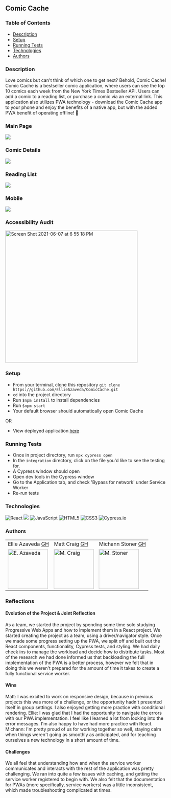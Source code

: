 ## Comic Cache

### Table of Contents
* [Description](#description)
* [Setup](#setup)
* [Running Tests](#runningtests)
* [Technologies](#technologies)
* [Authors](#authors)


### Description
Love comics but can't think of which one to get next? Behold, Comic Cache! Comic Cache is a bestseller comic application, where users can see the top 10 comics each week from the New York Times Bestseller API. Users can add a comic to a reading list, or purchase a comic via an external link. This application also utilizes PWA technology - download the Comic Cache app to your phone and enjoy the benefits of a native app, but with the added PWA benefit of operating offline! 🤯


### Main Page
![](https://media.giphy.com/media/5oM2TAZ5GqjZLLDqsn/giphy.gif)

### Comic Details 
![](https://media.giphy.com/media/SyfdSP6STzNl1LMsuU/giphy.gif)

### Reading List
![](https://media.giphy.com/media/hDNxf2LPTcMh6dM5b5/giphy.gif)

### Mobile
![](https://media.giphy.com/media/PVH6j3qlFMr9l3lhuQ/giphy.gif)

### Accessibility Audit
<img width="414" alt="Screen Shot 2021-06-07 at 6 55 18 PM" src="https://user-images.githubusercontent.com/76269802/121105786-ffd9a000-c7c1-11eb-91be-44767e66b993.png">

### Setup
* From your terminal, clone this repository
`git clone https://github.com/EllieAzaveda/ComicCache.git`  
* `cd` into the project directory
* Run `$npm install` to install dependencies
* Run `$npm start`
* Your default browser should automatically open Comic Cache

OR

* View deployed application [here](https://comic-cache.herokuapp.com)

### Running Tests
* Once in project directory, run `npx cypress open` 
* In the `integration` directory, click on the file you'd like to see the testing for. 
* A Cypress window should open
* Open dev tools in the Cypress window 
* Go to the Application tab, and check 'Bypass for network' under Service Worker 
* Re-run tests  

### Technologies
<p>
  <img alt="React" src="https://img.shields.io/badge/react%20-%2320232a.svg?&style=for-the-badge&logo=react&logoColor=%2361DAFB"/>

  <img src="https://img.shields.io/badge/React_Router-CA4245?style=for-the-badge&logo=react-router&logoColor=white"/>

  <img alt="JavaScript" src="https://img.shields.io/badge/javascript%20-%23323330.svg?&style=for-the-badge&logo=javascript&logoColor=%23F7DF1E"/>

  <img alt="HTML5" src="https://img.shields.io/badge/html5%20-%23E34F26.svg?&style=for-the-badge&logo=html5&logoColor=white"/>

  <img alt="CSS3" src="https://img.shields.io/badge/css3%20-%231572B6.svg?&style=for-the-badge&logo=css3&logoColor=white"/>

  <img alt="Cypress.io" src="https://camo.githubusercontent.com/bd9c528263673db09f67bcf3445ba8e5512cfb6829e966a31ef7a378933b231a/68747470733a2f2f696d672e736869656c64732e696f2f62616467652f2d437970726573732e696f2d626c61636b3f7374796c653d666f722d7468652d6261646765266c6f676f3d637970726573732e696f266c6f676f436f6c6f723d7768697465"/>
</p>

### Authors
<table>
    <tr>
        <td> Ellie Azaveda <a href="https://github.com/EllieAzaveda">GH</td>
        <td> Matt Craig <a href="https://github.com/mcraig2342">GH</td>
        <td> Michann Stoner <a href="https://github.com/michannstoner">GH</td>
    </tr>
    </tr>
        <td><img src="https://avatars.githubusercontent.com/u/76409536?v=4" alt="E. Azaveda" width="125" height="auto" /></td>
        <td><img src="https://avatars.githubusercontent.com/u/75296592?v=4" alt="M. Craig" width="125" height="auto" /></td>
        <td><img src="https://avatars.githubusercontent.com/u/76269802?v=4" alt="M. Stoner" width="125" height="auto" /></td>
    </tr>
</table>


### Reflections

#### Evolution of the Project & Joint Reflection
As a team, we started the project by spending some time solo studying Progressive Web Apps and how to implement them in a React project. We started creating the project as a team, using a driver/navigator style. Once we made some progress setting up the PWA, we split off and built out the React components, functionality, Cypress tests, and styling. We had daily check ins to manage the workload and decide how to distribute tasks. Most of the research we had done informed us that backloading the full implementation of the PWA is a better process, however we felt that in doing this we weren't prepared for the amount of time it takes to create a fully functional service worker. 

#### Wins 
Matt: I was excited to work on responsive design, because in previous projects this was more of a challenge, or the opportunity hadn't presented itself in group settings. I also enjoyed getting more practice with conditional rendering.
Ellie: I was glad that I had the opportunity to navigate the errors with our PWA implementation. I feel like I learned a lot from looking into the error messages. I'm also happy to have had more practice with React.
Michann: I'm pretty proud of us for working together so well, staying calm when things weren't going as smoothly as anticipated, and for teaching ourselves a new technology in a short amount of time. 

#### Challenges
We all feel that understanding how and when the service worker communicates and interacts with the rest of the application was pretty challenging. We ran into quite a few issues with caching, and getting the service worker registered to begin with. We also felt that the documentation for PWAs (more specifically, service workers) was a little inconsistent, which made troubleshooting complicated at times. 

